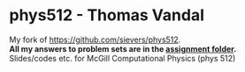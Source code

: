 # phys512 - Thomas Vandal
My fork of https://github.com/sievers/phys512.  
**All my answers to problem sets are in the [assignment folder](https://github.com/tomvandal/phys512/tree/master/assignments).**  
Slides/codes etc. for McGill Computational Physics (phys 512)
